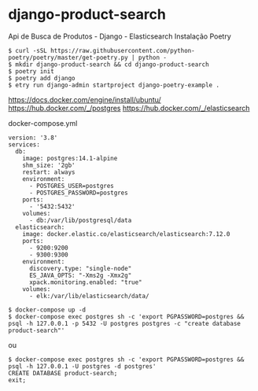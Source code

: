 # django-product-search
Api de Busca de Produtos - Django - Elasticsearch
Instalação Poetry

```
$ curl -sSL https://raw.githubusercontent.com/python-poetry/poetry/master/get-poetry.py | python -
$ mkdir django-product-search && cd django-product-search
$ poetry init
$ poetry add django
$ etry run django-admin startproject django-poetry-example .
```

https://docs.docker.com/engine/install/ubuntu/
https://hub.docker.com/_/postgres
https://hub.docker.com/_/elasticsearch

docker-compose.yml
```
version: '3.8'
services:
  db:
    image: postgres:14.1-alpine
    shm_size: '2gb'
    restart: always    
    environment:
      - POSTGRES_USER=postgres
      - POSTGRES_PASSWORD=postgres
    ports:
      - '5432:5432'
    volumes: 
      - db:/var/lib/postgresql/data
  elasticsearch:
    image: docker.elastic.co/elasticsearch/elasticsearch:7.12.0
    ports:
      - 9200:9200
      - 9300:9300
    environment:
      discovery.type: "single-node"
      ES_JAVA_OPTS: "-Xms2g -Xmx2g"
      xpack.monitoring.enabled: "true"
    volumes:
      - elk:/var/lib/elasticsearch/data/
```

```  
$ docker-compose up -d
$ docker-compose exec postgres sh -c 'export PGPASSWORD=postgres && psql -h 127.0.0.1 -p 5432 -U postgres postgres -c "create database product-search"'
```
ou 
```
$ docker-compose exec postgres sh -c 'export PGPASSWORD=postgres && psql -h 127.0.0.1 -U postgres -d postgres'
CREATE DATABASE product-search;
exit;
```








